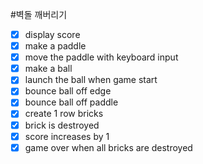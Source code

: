#벽돌 깨버리기
*[x] display score
*[x] make a paddle
*[x] move the paddle with keyboard input
*[x] make a ball
*[x] launch the ball when game start
*[x] bounce ball off edge
*[x] bounce ball off paddle
*[x] create 1 row bricks
*[x] brick is destroyed
*[x] score increases by 1
*[x] game over when all bricks are destroyed